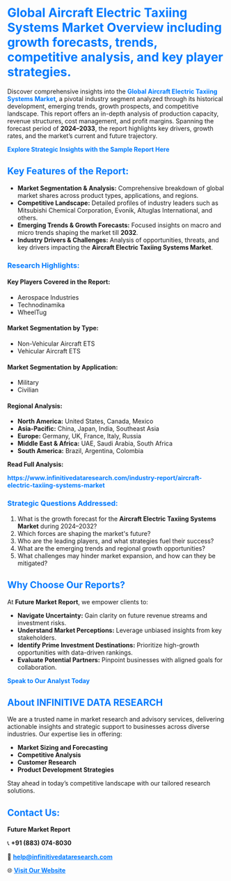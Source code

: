 <h1 style="color: #007BFF;">Global Aircraft Electric Taxiing Systems Market Overview including growth forecasts, trends, competitive analysis, and key player strategies.</h1>
<p>Discover comprehensive insights into the <a href="https://www.infinitivedataresearch.com/industry-report/aircraft-electric-taxiing-systems-market" style="color: #007BFF; text-decoration: none;"><strong>Global Aircraft Electric Taxiing Systems Market</strong></a>, a pivotal industry segment analyzed through its historical development, emerging trends, growth prospects, and competitive landscape. This report offers an in-depth analysis of production capacity, revenue structures, cost management, and profit margins. Spanning the forecast period of <strong>2024–2033</strong>, the report highlights key drivers, growth rates, and the market’s current and future trajectory.</p>

<p><a href="https://www.infinitivedataresearch.com/request-sample/reportId=93251" style="color: #007BFF; text-decoration: none;"><strong>Explore Strategic Insights with the Sample Report Here</strong></a></p>

<h2 style="color: #007BFF;">Key Features of the Report:</h2>
<ul>
    <li><strong>Market Segmentation & Analysis:</strong> Comprehensive breakdown of global market shares across product types, applications, and regions.</li>
    <li><strong>Competitive Landscape:</strong> Detailed profiles of industry leaders such as Mitsubishi Chemical Corporation, Evonik, Altuglas International, and others.</li>
    <li><strong>Emerging Trends & Growth Forecasts:</strong> Focused insights on macro and micro trends shaping the market till <strong>2032</strong>.</li>
    <li><strong>Industry Drivers & Challenges:</strong> Analysis of opportunities, threats, and key drivers impacting the <strong>Aircraft Electric Taxiing Systems Market</strong>.</li>
</ul>

<h3 style="color: #007BFF;">Research Highlights:</h3>
<h4>Key Players Covered in the Report:</h4>
<ul><li>Aerospace Industries</li><li>Technodinamika</li><li>WheelTug</li></ul>
<h4>Market Segmentation by Type:</h4>
<ul><li>Non-Vehicular Aircraft ETS</li><li>Vehicular Aircraft ETS</li></ul>

<h4>Market Segmentation by Application:</h4>
<ul><li>Military</li><li>Civilian</li></ul>

<h4>Regional Analysis:</h4>
<ul>
    <li><strong>North America:</strong> United States, Canada, Mexico</li>
    <li><strong>Asia-Pacific:</strong> China, Japan, India, Southeast Asia</li>
    <li><strong>Europe:</strong> Germany, UK, France, Italy, Russia</li>
    <li><strong>Middle East & Africa:</strong> UAE, Saudi Arabia, South Africa</li>
    <li><strong>South America:</strong> Brazil, Argentina, Colombia</li>
</ul>
<p><strong>Read Full Analysis: </strong></p><a href="https://www.infinitivedataresearch.com/industry-report/aircraft-electric-taxiing-systems-market" style="color: #007BFF; text-decoration: none;"><strong>https://www.infinitivedataresearch.com/industry-report/aircraft-electric-taxiing-systems-market</strong></a>
<h3 style="color: #007BFF;">Strategic Questions Addressed:</h3>
<ol>
    <li>What is the growth forecast for the <strong>Aircraft Electric Taxiing Systems Market</strong> during 2024–2032?</li>
    <li>Which forces are shaping the market's future?</li>
    <li>Who are the leading players, and what strategies fuel their success?</li>
    <li>What are the emerging trends and regional growth opportunities?</li>
    <li>What challenges may hinder market expansion, and how can they be mitigated?</li>
</ol>

<h2 style="color: #007BFF;">Why Choose Our Reports?</h2>
<p>At <strong>Future Market Report</strong>, we empower clients to:</p>
<ul>
    <li><strong>Navigate Uncertainty:</strong> Gain clarity on future revenue streams and investment risks.</li>
    <li><strong>Understand Market Perceptions:</strong> Leverage unbiased insights from key stakeholders.</li>
    <li><strong>Identify Prime Investment Destinations:</strong> Prioritize high-growth opportunities with data-driven rankings.</li>
    <li><strong>Evaluate Potential Partners:</strong> Pinpoint businesses with aligned goals for collaboration.</li>
</ul>

<p><a href="https://www.infinitivedataresearch.com/industry-report/aircraft-electric-taxiing-systems-market" style="color: #007BFF; text-decoration: none;"><strong>Speak to Our Analyst Today</strong></a></p>

<h2 style="color: #007BFF;">About INFINITIVE DATA RESEARCH</h2>
<p>We are a trusted name in market research and advisory services, delivering actionable insights and strategic support to businesses across diverse industries. Our expertise lies in offering:</p>
<ul>
    <li><strong>Market Sizing and Forecasting</strong></li>
    <li><strong>Competitive Analysis</strong></li>
    <li><strong>Customer Research</strong></li>
    <li><strong>Product Development Strategies</strong></li>
</ul>
<p>Stay ahead in today’s competitive landscape with our tailored research solutions.</p>

<h2 style="color: #007BFF;">Contact Us:</h2>
<p><strong>Future Market Report</strong></p>
<p>📞 <strong>+91 (883) 074-8030</strong></p>
<p>📧 <strong><a href="mailto:help@infinitivedataresearch.com" style="color: #007BFF;">help@infinitivedataresearch.com</a></strong></p>
<p>🌐 <strong><a href="https://www.infinitivedataresearch.com" style="color: #007BFF;">Visit Our Website</a></strong></p>